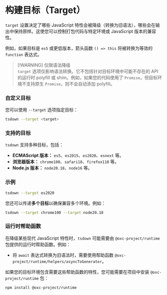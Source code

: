 # 构建目标（Target）

`target` 设置决定了哪些 JavaScript 特性会被降级（转换为旧语法），哪些会在输出中保持原样。这使您可以控制打包代码与特定环境或 JavaScript 版本的兼容性。

例如，如果目标是 `es5` 或更低版本，箭头函数 `() => this` 将被转换为等效的 `function` 表达式。

> [!WARNING] 仅限语法降级  
> `target` 选项仅影响语法转换。它不包括针对目标环境中可能不存在的 API 的运行时 polyfill 或 shim。例如，如果您的代码使用了 `Promise`，但目标环境不支持原生 `Promise`，则不会自动添加 polyfill。

### 自定义目标

您可以使用 `--target` 选项指定目标：

```bash
tsdown --target <target>
```

### 支持的目标

`tsdown` 支持多种目标，包括：

- **ECMAScript 版本：** `es5`、`es2015`、`es2020`、`esnext` 等。
- **浏览器版本：** `chrome100`、`safari18`、`firefox110` 等。
- **Node.js 版本：** `node20.18`、`node16` 等。

### 示例

```bash
tsdown --target es2020
```

您还可以传递**多个目标**以确保兼容多个环境。例如：

```bash
tsdown --target chrome100 --target node20.18
```

### 运行时帮助函数

在降级某些现代 JavaScript 特性时，`tsdown` 可能需要由 `@oxc-project/runtime` 包提供的运行时帮助函数。例如：

- 将 `await` 表达式转换为旧语法时，需要使用帮助函数 `@oxc-project/runtime/helpers/asyncToGenerator`。

如果您的目标环境包含需要这些帮助函数的特性，您可能需要在项目中安装 `@oxc-project/runtime` 包：

```bash
npm install @oxc-project/runtime
```
